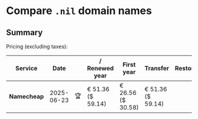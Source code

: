 # Compare `.nil` domain names

## Summary

Pricing (excluding taxes):

| Service | Date |  | / Renewed year | First year | Transfer | Restoration |
|--|--|--|--|--|--|--|
| **Namecheap** | 2025-06-23 | 🏆 | € 51.36<br>($ 59.14) | € 26.56<br>($ 30.58) | € 51.36<br>($ 59.14) |  |
